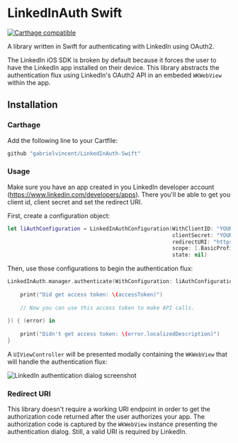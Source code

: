 # LinkedInAuth Swift

[![Carthage compatible](https://img.shields.io/badge/Carthage-compatible-4BC51D.svg?style=flat)](https://github.com/Carthage/Carthage)

A library written in Swift for authenticating with LinkedIn using OAuth2.

The LinkedIn iOS SDK is broken by default because it forces the user to have the LinkedIn app installed on their device. This library abstracts the authentication flux using LinkedIn's OAuth2 API in an embeded `WKWebView` within the app.

## Installation

### Carthage

Add the following line to your Cartfile:

````ruby
github "gabrielvincent/LinkedInAuth-Swift"
````
### Usage

Make sure you have an app created in you LinkedIn developer account (https://www.linkedin.com/developers/apps). There you'll be able to get you client id, client secret and set the redirect URI.

First, create a configuration object:

````swift
let liAuthConfiguration = LinkedInAuthConfiguration(WithClientID: "YOUR_LINKEDIN_CLIENT_ID",
                                                    clientSecret: "YOUR_LINKEDIN_CLIENT_SECRET",
                                                    redirectURI: "https://your_redirect_uri.com",
                                                    scope: [.BasicProfile, .EmailAddress],
                                                    state: nil)
````

Then, use those configurations to begin the authentication flux:

````swift
LinkedInAuth.manager.authenticate(WithConfiguration: liAuthConfiguration, success: { (accessToken) in
            
    print("Did get access token: \(accessToken)")
    
    // Now you can use this access token to make API calls.
    
}) { (error) in
    
    print("Didn't get access token: \(error.localizedDescription)")
}
````

A `UIViewController` will be presented modally containing the `WKWebView` that will handle the authentication flux:

![LinkedIn authentication dialog screenshot](https://i.imgur.com/dWYw7wD.png)

### Redirect URI

This library doesn't require a working URI endpoint in order to get the authorization code returned after the user authorizes your app. The authorization code is captured by the `WKWebView` instance presenting the authentication dialog. Still, a valid URI is required by LinkedIn.
